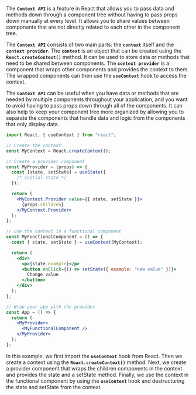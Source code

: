 The **`Context API`** is a feature in React that allows you to pass data and methods down through a component tree without having to pass props down manually at every level. It allows you to share values between components that are not directly related to each other in the component tree.

The **`Context API`** consists of two main parts: the **`context`** itself and the **`context provider`**. The **`context`** is an object that can be created using the **`React.createContext()`** method. It can be used to store data or methods that need to be shared between components. The **`context provider`** is a component that wraps other components and provides the context to them. The wrapped components can then use the **`useContext`** hook to access the context.

The **`Context API`** can be useful when you have data or methods that are needed by multiple components throughout your application, and you want to avoid having to pass props down through all of the components. It can also help to keep your component tree more organized by allowing you to separate the components that handle data and logic from the components that only display data.

```jsx
import React, { useContext } from "react";

// Create the context
const MyContext = React.createContext();

// Create a provider component
const MyProvider = (props) => {
  const [state, setState] = useState({
    /* initial state */
  });

  return (
    <MyContext.Provider value={{ state, setState }}>
      {props.children}
    </MyContext.Provider>
  );
};

// Use the context in a functional component
const MyFunctionalComponent = () => {
  const { state, setState } = useContext(MyContext);

  return (
    <div>
      <p>{state.example}</p>
      <button onClick={() => setState({ example: "new value" })}>
        Change value
      </button>
    </div>
  );
};

// Wrap your app with the provider
const App = () => {
  return (
    <MyProvider>
      <MyFunctionalComponent />
    </MyProvider>
  );
};
```

In this example, we first import the **`useContext`** hook from React. Then we create a context using the **`React.createContext()`** method. Next, we create a provider component that wraps the children components in the context and provides the state and a setState method. Finally, we use the context in the functional component by using the **`useContext`**
hook and destructuring the state and setState from the context.
